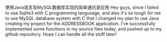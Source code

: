 使用Java语言及MySQL数据库实现的简单通讯录应用
Hey guys, since I failed to use Sqlite3 with C programming langusage, and also it's so tough for me to use MySQL database system with C that I changed my plan to use Java creating my project for the ADDRESSBOOK application. I’ve successfully implemented some functions in my source files today, and pushed up to my github repository. Hope I can handle all the stuff later!
